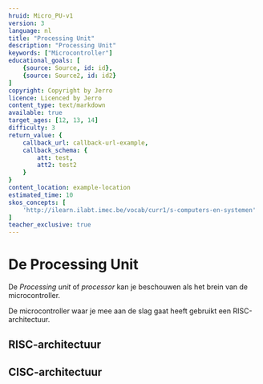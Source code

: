 ```yaml
---
hruid: Micro_PU-v1
version: 3
language: nl
title: "Processing Unit"
description: "Processing Unit"
keywords: ["Microcontroller"]
educational_goals: [
    {source: Source, id: id}, 
    {source: Source2, id: id2}
]
copyright: Copyright by Jerro
licence: Licenced by Jerro
content_type: text/markdown
available: true
target_ages: [12, 13, 14]
difficulty: 3
return_value: {
    callback_url: callback-url-example,
    callback_schema: {
        att: test,
        att2: test2
    }
}
content_location: example-location
estimated_time: 10
skos_concepts: [
    'http://ilearn.ilabt.imec.be/vocab/curr1/s-computers-en-systemen'
]
teacher_exclusive: true
---
```


# De Processing Unit
De *Processing unit* of *processor* kan je beschouwen als het brein van de microcontroller. 

De microcontroller waar je mee aan de slag gaat heeft gebruikt een RISC-architectuur.

## RISC-architectuur

## CISC-architectuur